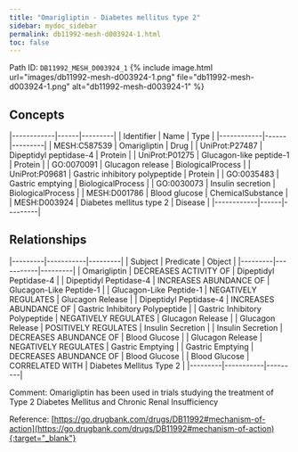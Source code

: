 ```yaml
---
title: "Omarigliptin - Diabetes mellitus type 2"
sidebar: mydoc_sidebar
permalink: db11992-mesh-d003924-1.html
toc: false 
---
```



Path ID: `DB11992_MESH_D003924_1`
{% include image.html url="images/db11992-mesh-d003924-1.png" file="db11992-mesh-d003924-1.png" alt="db11992-mesh-d003924-1" %}

## Concepts

|------------|------|---------|
| Identifier | Name | Type    |
|------------|------|---------|
| MESH:C587539 | Omarigliptin | Drug |
| UniProt:P27487 | Dipeptidyl peptidase-4 | Protein |
| UniProt:P01275 | Glucagon-like peptide-1 | Protein |
| GO:0070091 | Glucagon release | BiologicalProcess |
| UniProt:P09681 | Gastric inhibitory polypeptide | Protein |
| GO:0035483 | Gastric emptying | BiologicalProcess |
| GO:0030073 | Insulin secretion | BiologicalProcess |
| MESH:D001786 | Blood glucose | ChemicalSubstance |
| MESH:D003924 | Diabetes mellitus type 2 | Disease |
|------------|------|---------|

## Relationships

|---------|-----------|---------|
| Subject | Predicate | Object  |
|---------|-----------|---------|
| Omarigliptin | DECREASES ACTIVITY OF | Dipeptidyl Peptidase-4 |
| Dipeptidyl Peptidase-4 | INCREASES ABUNDANCE OF | Glucagon-Like Peptide-1 |
| Glucagon-Like Peptide-1 | NEGATIVELY REGULATES | Glucagon Release |
| Dipeptidyl Peptidase-4 | INCREASES ABUNDANCE OF | Gastric Inhibitory Polypeptide |
| Gastric Inhibitory Polypeptide | NEGATIVELY REGULATES | Glucagon Release |
| Glucagon Release | POSITIVELY REGULATES | Insulin Secretion |
| Insulin Secretion | DECREASES ABUNDANCE OF | Blood Glucose |
| Glucagon Release | NEGATIVELY REGULATES | Gastric Emptying |
| Gastric Emptying | DECREASES ABUNDANCE OF | Blood Glucose |
| Blood Glucose | CORRELATED WITH | Diabetes Mellitus Type 2 |
|---------|-----------|---------|

Comment: Omarigliptin has been used in trials studying the treatment of Type 2 Diabetes Mellitus and Chronic Renal Insufficiency

Reference: [https://go.drugbank.com/drugs/DB11992#mechanism-of-action](https://go.drugbank.com/drugs/DB11992#mechanism-of-action){:target="_blank"}